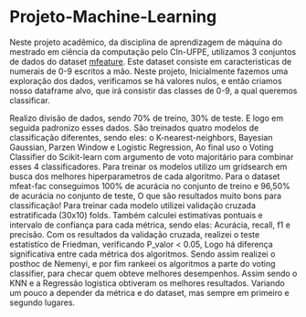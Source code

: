 # Projeto-Machine-Learning

Neste projeto acadêmico, da disciplina de aprendizagem de máquina do mestrado em ciência da computação pelo CIn-UFPE, utilizamos 3 conjuntos de dados do dataset [mfeature](https://archive.ics.uci.edu/dataset/72/multiple+features). Este dataset consiste em caracteristicas de numerais de 0-9 escritos a mão. Neste projeto, Inicialmente fazemos uma exploração dos dados, verificamos se há valores nulos, e então criamos nosso dataframe alvo, que irá consistir das classes de 0-9, a qual queremos classificar. 

Realizo divisão de dados, sendo 70% de treino, 30% de teste. E logo em seguida padronizo esses dados. São treinados quatro modelos de classificação diferentes, sendo eles: o K-nearest-neighbors, Bayesian Gaussian, Parzen Window e Logistic Regression, Ao final uso o Voting Classifier do Scikit-learn com argumento de voto majoritário para combinar esses 4 classificadores. Para treinar os modelos utilizo um gridsearch em busca dos melhores hiperparametros de cada algoritmo. Para o dataset mfeat-fac conseguimos 100% de acurácia no conjunto de treino e 96,50% de acurácia no conjunto de teste, O que são resultados muito bons para classificação! Para treinar cada modelo utilizei validação cruzada estratificada (30x10) folds. Também calculei estimativas pontuais e intervalo de confiança para cada métrica, sendo elas: Acurácia, recall, f1 e precisão. Com os resultados da validação cruzada, realizei o teste estatistíco de Friedman, verificando P_valor < 0.05, Logo há diferença significativa entre cada métrica dos algoritmos. Sendo assim realizei o posthoc de Nemenyi, e por fim rankeei os algoritmos a parte do voting classifier, para checar quem obteve melhores desempenhos. Assim sendo o KNN e a Regressão logistica obtiveram os melhores resultados. Variando um pouco a depender da métrica e do dataset, mas sempre em primeiro e segundo lugares.
